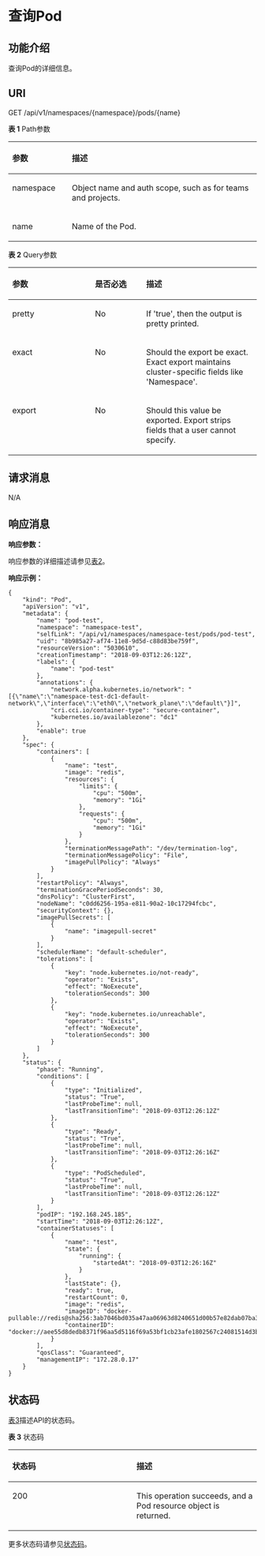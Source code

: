 # 查询Pod<a name="cci_02_3009"></a>

## 功能介绍<a name="s71ad64c953904f0985921f05a66305f4"></a>

查询Pod的详细信息。

## URI<a name="sf5f1071056e347eb9822c210cfa0b051"></a>

GET /api/v1/namespaces/\{namespace\}/pods/\{name\}

**表 1**  Path参数

<a name="table1696332124519"></a>
<table><thead align="left"><tr id="row11961332194516"><th class="cellrowborder" valign="top" width="24%" id="mcps1.2.3.1.1"><p id="p396032144518"><a name="p396032144518"></a><a name="p396032144518"></a>参数</p>
</th>
<th class="cellrowborder" valign="top" width="76%" id="mcps1.2.3.1.2"><p id="p18962325454"><a name="p18962325454"></a><a name="p18962325454"></a>描述</p>
</th>
</tr>
</thead>
<tbody><tr id="row9960327457"><td class="cellrowborder" valign="top" width="24%" headers="mcps1.2.3.1.1 "><p id="p1496113214456"><a name="p1496113214456"></a><a name="p1496113214456"></a>namespace</p>
</td>
<td class="cellrowborder" valign="top" width="76%" headers="mcps1.2.3.1.2 "><p id="p141902036155717"><a name="p141902036155717"></a><a name="p141902036155717"></a>Object name and auth scope, such as for teams and projects.</p>
</td>
</tr>
<tr id="row115455519446"><td class="cellrowborder" valign="top" width="24%" headers="mcps1.2.3.1.1 "><p id="p15341161164510"><a name="p15341161164510"></a><a name="p15341161164510"></a>name</p>
</td>
<td class="cellrowborder" valign="top" width="76%" headers="mcps1.2.3.1.2 "><p id="p1234131114458"><a name="p1234131114458"></a><a name="p1234131114458"></a>Name of the Pod.</p>
</td>
</tr>
</tbody>
</table>

**表 2**  Query参数

<a name="zh-cn_topic_0079614904_table61950116"></a>
<table><thead align="left"><tr id="zh-cn_topic_0079614904_row42466880"><th class="cellrowborder" valign="top" width="33.33333333333333%" id="mcps1.2.4.1.1"><p id="zh-cn_topic_0079614904_p17265247"><a name="zh-cn_topic_0079614904_p17265247"></a><a name="zh-cn_topic_0079614904_p17265247"></a>参数</p>
</th>
<th class="cellrowborder" valign="top" width="20.6020602060206%" id="mcps1.2.4.1.2"><p id="p25470926205834"><a name="p25470926205834"></a><a name="p25470926205834"></a>是否必选</p>
</th>
<th class="cellrowborder" valign="top" width="46.06460646064606%" id="mcps1.2.4.1.3"><p id="p49879135205834"><a name="p49879135205834"></a><a name="p49879135205834"></a>描述</p>
</th>
</tr>
</thead>
<tbody><tr id="zh-cn_topic_0079614904_row1125057"><td class="cellrowborder" valign="top" width="33.33333333333333%" headers="mcps1.2.4.1.1 "><p id="zh-cn_topic_0079614904_p24020754"><a name="zh-cn_topic_0079614904_p24020754"></a><a name="zh-cn_topic_0079614904_p24020754"></a>pretty</p>
</td>
<td class="cellrowborder" valign="top" width="20.6020602060206%" headers="mcps1.2.4.1.2 "><p id="zh-cn_topic_0079614904_p66632916"><a name="zh-cn_topic_0079614904_p66632916"></a><a name="zh-cn_topic_0079614904_p66632916"></a>No</p>
</td>
<td class="cellrowborder" valign="top" width="46.06460646064606%" headers="mcps1.2.4.1.3 "><p id="zh-cn_topic_0079614904_p28557102"><a name="zh-cn_topic_0079614904_p28557102"></a><a name="zh-cn_topic_0079614904_p28557102"></a>If 'true', then the output is pretty printed.</p>
</td>
</tr>
<tr id="r94dded79cd6b4b48a4f5f012fcdfd007"><td class="cellrowborder" valign="top" width="33.33333333333333%" headers="mcps1.2.4.1.1 "><p id="zh-cn_topic_0079614904_p865375652118"><a name="zh-cn_topic_0079614904_p865375652118"></a><a name="zh-cn_topic_0079614904_p865375652118"></a>exact</p>
</td>
<td class="cellrowborder" valign="top" width="20.6020602060206%" headers="mcps1.2.4.1.2 "><p id="a5bdb3bb6b715429cb36a6898c2e06f45"><a name="a5bdb3bb6b715429cb36a6898c2e06f45"></a><a name="a5bdb3bb6b715429cb36a6898c2e06f45"></a>No</p>
</td>
<td class="cellrowborder" valign="top" width="46.06460646064606%" headers="mcps1.2.4.1.3 "><p id="a025c81775dbc47b7bf3cd51960572a98"><a name="a025c81775dbc47b7bf3cd51960572a98"></a><a name="a025c81775dbc47b7bf3cd51960572a98"></a>Should the export be exact. Exact export maintains cluster-specific fields like 'Namespace'.</p>
</td>
</tr>
<tr id="r3e5af34ff36848cb9e42855c1d173081"><td class="cellrowborder" valign="top" width="33.33333333333333%" headers="mcps1.2.4.1.1 "><p id="a194412d25ff14c699f54d9d578dc145f"><a name="a194412d25ff14c699f54d9d578dc145f"></a><a name="a194412d25ff14c699f54d9d578dc145f"></a>export</p>
</td>
<td class="cellrowborder" valign="top" width="20.6020602060206%" headers="mcps1.2.4.1.2 "><p id="af85e4b0765f84fa29ebaf6149f3d014f"><a name="af85e4b0765f84fa29ebaf6149f3d014f"></a><a name="af85e4b0765f84fa29ebaf6149f3d014f"></a>No</p>
</td>
<td class="cellrowborder" valign="top" width="46.06460646064606%" headers="mcps1.2.4.1.3 "><p id="a5cc1c775e2d5462589fffa4ec954aa30"><a name="a5cc1c775e2d5462589fffa4ec954aa30"></a><a name="a5cc1c775e2d5462589fffa4ec954aa30"></a>Should this value be exported. Export strips fields that a user cannot specify.</p>
</td>
</tr>
</tbody>
</table>

## 请求消息<a name="sae909138a6384d598a5abdab965f3b5f"></a>

N/A

## 响应消息<a name="sfbfa68773c254ab2aa9a05ac4c2968bd"></a>

**响应参数：**

响应参数的详细描述请参见[表2](数据结构.md#zh-cn_topic_0079614925_table60388168)。

**响应示例：**

```
{
    "kind": "Pod",
    "apiVersion": "v1",
    "metadata": {
        "name": "pod-test",
        "namespace": "namespace-test",
        "selfLink": "/api/v1/namespaces/namespace-test/pods/pod-test",
        "uid": "8b985a27-af74-11e8-9d5d-c88d83be759f",
        "resourceVersion": "5030610",
        "creationTimestamp": "2018-09-03T12:26:12Z",
        "labels": {
            "name": "pod-test"
        },
        "annotations": {
            "network.alpha.kubernetes.io/network": "[{\"name\":\"namespace-test-dc1-default-network\",\"interface\":\"eth0\",\"network_plane\":\"default\"}]",
            "cri.cci.io/container-type": "secure-container",
            "kubernetes.io/availablezone": "dc1"
        },
        "enable": true
    },
    "spec": {
        "containers": [
            {
                "name": "test",
                "image": "redis",
                "resources": {
                    "limits": {
                        "cpu": "500m",
                        "memory": "1Gi"
                    },
                    "requests": {
                        "cpu": "500m",
                        "memory": "1Gi"
                    }
                },
                "terminationMessagePath": "/dev/termination-log",
                "terminationMessagePolicy": "File",
                "imagePullPolicy": "Always"
            }
        ],
        "restartPolicy": "Always",
        "terminationGracePeriodSeconds": 30,
        "dnsPolicy": "ClusterFirst",
        "nodeName": "c0dd6256-195a-e811-90a2-10c17294fcbc",
        "securityContext": {},
        "imagePullSecrets": [
            {
                "name": "imagepull-secret"
            }
        ],
        "schedulerName": "default-scheduler",
        "tolerations": [
            {
                "key": "node.kubernetes.io/not-ready",
                "operator": "Exists",
                "effect": "NoExecute",
                "tolerationSeconds": 300
            },
            {
                "key": "node.kubernetes.io/unreachable",
                "operator": "Exists",
                "effect": "NoExecute",
                "tolerationSeconds": 300
            }
        ]
    },
    "status": {
        "phase": "Running",
        "conditions": [
            {
                "type": "Initialized",
                "status": "True",
                "lastProbeTime": null,
                "lastTransitionTime": "2018-09-03T12:26:12Z"
            },
            {
                "type": "Ready",
                "status": "True",
                "lastProbeTime": null,
                "lastTransitionTime": "2018-09-03T12:26:16Z"
            },
            {
                "type": "PodScheduled",
                "status": "True",
                "lastProbeTime": null,
                "lastTransitionTime": "2018-09-03T12:26:12Z"
            }
        ],
        "podIP": "192.168.245.185",
        "startTime": "2018-09-03T12:26:12Z",
        "containerStatuses": [
            {
                "name": "test",
                "state": {
                    "running": {
                        "startedAt": "2018-09-03T12:26:16Z"
                    }
                },
                "lastState": {},
                "ready": true,
                "restartCount": 0,
                "image": "redis",
                "imageID": "docker-pullable://redis@sha256:3ab7046bd035a47aa06963d8240651d00b57e82dab07ba374ad01f84dfa1230c",
                "containerID": "docker://aee55d8dedb8371f96aa5d5116f69a53bf1cb23afe1802567c24081514d3b048"
            }
        ],
        "qosClass": "Guaranteed",
        "managementIP": "172.28.0.17"
    }
}
```

## 状态码<a name="s4baae12d06434a838dd91d75626b67a1"></a>

[表3](#zh-cn_topic_0079614904_table20680137)描述API的状态码。

**表 3**  状态码

<a name="zh-cn_topic_0079614904_table20680137"></a>
<table><thead align="left"><tr id="zh-cn_topic_0079614904_row35122812"><th class="cellrowborder" valign="top" width="50%" id="mcps1.2.3.1.1"><p id="p38215036205834"><a name="p38215036205834"></a><a name="p38215036205834"></a>状态码</p>
</th>
<th class="cellrowborder" valign="top" width="50%" id="mcps1.2.3.1.2"><p id="p8410240205834"><a name="p8410240205834"></a><a name="p8410240205834"></a>描述</p>
</th>
</tr>
</thead>
<tbody><tr id="zh-cn_topic_0079614904_row43124371"><td class="cellrowborder" valign="top" width="50%" headers="mcps1.2.3.1.1 "><p id="zh-cn_topic_0079614904_p3413175"><a name="zh-cn_topic_0079614904_p3413175"></a><a name="zh-cn_topic_0079614904_p3413175"></a>200</p>
</td>
<td class="cellrowborder" valign="top" width="50%" headers="mcps1.2.3.1.2 "><p id="zh-cn_topic_0079614904_p8031722"><a name="zh-cn_topic_0079614904_p8031722"></a><a name="zh-cn_topic_0079614904_p8031722"></a>This operation succeeds, and a Pod resource object is returned.</p>
</td>
</tr>
</tbody>
</table>

更多状态码请参见[状态码](状态码.md)。

